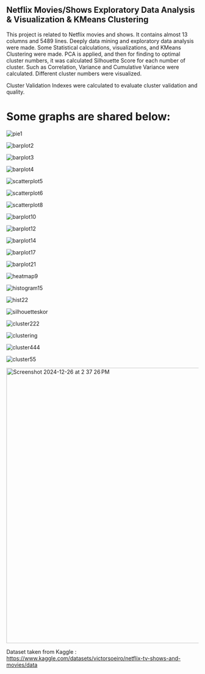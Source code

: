## Netflix Movies/Shows Exploratory Data Analysis & Visualization & KMeans Clustering ##
   This project is related to Netflix movies and shows. 
   It contains almost 13 columns and 5489 lines. Deeply data mining and exploratory data analysis were made. Some Statistical calculations, visualizations, and KMeans Clustering were made. 
   PCA is applied, and then for finding to optimal cluster numbers, it was calculated Silhouette Score for each number of cluster. 
  Such as Correlation, Variance and Cumulative Variance were calculated. Different cluster numbers were visualized.

  Cluster Validation Indexes were calculated to evaluate cluster validation and quality.
  
# Some graphs are shared below:

![pie1](https://github.com/user-attachments/assets/f4956f45-d448-4eef-83b9-15b3fdfca638)


![barplot2](https://github.com/user-attachments/assets/7a72950e-321a-467f-8c5d-eed97122799b)


![barplot3](https://github.com/user-attachments/assets/7bd5b2d9-56f1-437e-b892-802e3d370408)


![barplot4](https://github.com/user-attachments/assets/c61f4662-f992-4141-8338-f9f08a80861c)


![scatterplot5](https://github.com/user-attachments/assets/f5761825-be7b-434e-a00e-0d3f9f1c6a42)


![scatterplot6](https://github.com/user-attachments/assets/c8fdfdc3-653f-4979-9cbf-775dc5d27b07)


![scatterplot8](https://github.com/user-attachments/assets/1b3a4907-49ec-4898-9886-ec7417c29924)


![barplot10](https://github.com/user-attachments/assets/78213def-2c2f-45d2-be2b-e9a145afab17)


![barplot12](https://github.com/user-attachments/assets/2b54e1bf-9527-43d7-aa52-bfadccb48714)


![barplot14](https://github.com/user-attachments/assets/d5d3e222-7311-4304-acae-55a52db7f365)


![barplot17](https://github.com/user-attachments/assets/4583b3ff-7f2a-44ca-ae97-8dd61f18cbd9)


![barplot21](https://github.com/user-attachments/assets/20b7dab5-2554-41c0-96b5-c161b2ddd814)


![heatmap9](https://github.com/user-attachments/assets/8f2e9d50-207a-4cc8-b22d-e6cca542ed84)


![histogram15](https://github.com/user-attachments/assets/64676c80-b381-42bb-acc8-d85b938c9034)


![hist22](https://github.com/user-attachments/assets/0b49e038-023c-4b07-bb46-2a8f1b8b5961)


![silhouetteskor](https://github.com/user-attachments/assets/ec60c0ed-4387-4927-96d3-e2f0fc450355)


![cluster222](https://github.com/user-attachments/assets/e82fc6ff-881b-4986-863f-c36875daeaa9)


![clustering](https://github.com/user-attachments/assets/e26fae66-7223-42d6-94fa-6e9f82515d0b)


![cluster444](https://github.com/user-attachments/assets/eec24bdc-51ea-412a-bc36-e1d3f5e79597)


![cluster55](https://github.com/user-attachments/assets/e25f6018-65b0-4a00-b0c4-9781e31fa523)


<img width="719" alt="Screenshot 2024-12-26 at 2 37 26 PM" src="https://github.com/user-attachments/assets/24324f95-167c-407c-85f6-9a371eca22ca" />





Dataset taken from Kaggle : https://www.kaggle.com/datasets/victorsoeiro/netflix-tv-shows-and-movies/data

